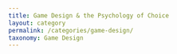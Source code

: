 ```yaml
---
title: Game Design & the Psychology of Choice
layout: category
permalink: /categories/game-design/
taxonomy: Game Design
---
```

